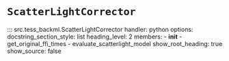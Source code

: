 # `ScatterLightCorrector`

::: src.tess_backml.ScatterLightCorrector
    handler: python
    options:
      docstring_section_style: list
      heading_level: 2
      members:
        - __init__
        - get_original_ffi_times
        - evaluate_scatterlight_model
      show_root_heading: true
      show_source: false